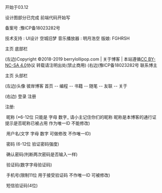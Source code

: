 开始于03.12

设计图部分已完成  前端代码开始写

备案号 :豫ICP备18023282号

技术支持 :  UI设计 空城旧梦  音乐播放器 : 明月浩空   版娘: FGHRSH



主页  底部栏     

  (左边)Copyright ©2018-2019  berrylollipop.com | 关于博客 | 本站遵循[CC BY-NC-SA 4.0](http://creativecommons.org/licenses/by-nc/4.0/)协议 转载请注明出处(禁止商用)        (右边)豫ICP备18023282号       联系博主

 

主页    头部栏

(左边)头像   彼岸博客  	首页 -- 编程 -- 书籍 -- 随笔 -- 友联 -- 关于

(右边)	登录 注册



注册: 

​	昵称 (*6-12位 只能是 字母 数字_ 请小主记住你们的昵称 昵称是本博客的通行证  提示是否昵称已被占用 作为唯一ID 不能修改)

​	用户名(文字 字母 数字 可做修改 不作唯一ID)

​	密码 (6-12位   验证密码强度)

​	确认密码(判断两次密码是否输入一样)

​	验证码(数字字母验证码)

​	手机号(限制11位 用于接受验证码 不作唯一ID 可被修改)

​	短信验证码(4位)

​	